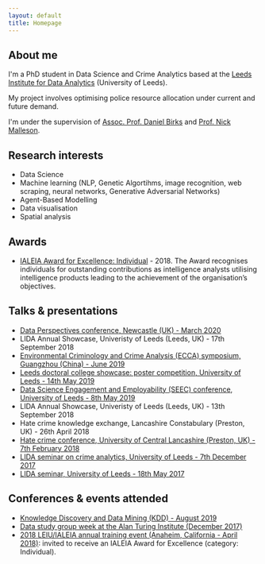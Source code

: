 ```yaml
---
layout: default
title: Homepage
---
```


## About me
I'm a PhD student in Data Science and Crime Analytics based at the [Leeds Institute for Data Analytics](https://lida.leeds.ac.uk/) (University of Leeds). 

My project involves optimising police resource allocation under current and future demand.

I'm under the supervision of [Assoc. Prof. Daniel Birks](https://essl.leeds.ac.uk/law/staff/261/dr-daniel-birks) and [Prof. Nick Malleson](http://nickmalleson.co.uk/).

## Research interests

* Data Science
* Machine learning (NLP, Genetic Algortihms, image recognition, web scraping, neural networks, Generative Adversarial Networks)
* Agent-Based Modelling
* Data visualisation
* Spatial analysis

## Awards

* [IALEIA Award for Excellence: Individual](https://mednche.github.io/2018/05/04/IALEIA-award.html) - 2018. The Award recognises individuals for outstanding contributions as intelligence analysts utilising intelligence products leading to the achievement of the organisation’s objectives.


## Talks & presentations
* [Data Perspectives conference, Newcastle (UK) - March 2020](https://mednche.github.io/2020/03/11/Data-Perspectives.html)
* LIDA Annual Showcase, Univeristy of Leeds (Leeds, UK) - 17th September 2018
* [Environmental Criminology and Crime Analysis (ECCA) symposium, Guangzhou (China) - June 2019](https://mednche.github.io/2019/07/01/ECCA-2019.html)
* [Leeds doctoral college showcase: poster competition, University of Leeds - 14th May 2019](http://www.leeds.ac.uk/info/130558/leeds_doctoral_college/514/leeds_doctoral_college_showcase)
* [Data Science Engagement and Employability (SEEC) conference, University of Leeds - 8th May 2019](https://www.leedsdatascience.com/conference)
* LIDA Annual Showcase, Univeristy of Leeds (Leeds, UK) - 13th September 2018
* Hate crime knowledge exchange, Lancashire Constabulary (Preston, UK) - 26th April 2018
* [Hate crime conference, University of Central Lancashire (Preston, UK) - 7th February 2018](https://www.eventbrite.co.uk/e/hate-crime-conference-tickets-42034378959)
* [LIDA seminar on crime analytics, University of Leeds - 7th December 2017](https://lida.leeds.ac.uk/event/crime-analytics-2/)
* [LIDA seminar, University of Leeds - 18th May 2017](https://lida.leeds.ac.uk/event/lida-intern-seminar-4/)

## Conferences & events attended
* [Knowledge Discovery and Data Mining (KDD) - August 2019](https://www.kdd.org/kdd2019/)
* [Data study group week at the Alan Turing Institute (December 2017)](https://www.turing.ac.uk/data-study-groups/)
* [2018 LEIU/IALEIA annual training event (Anaheim, California  - April 2018)](https://www.ialeia.org/registration_agenda.php): invited to receive an IALEIA Award for Excellence (category: Individual).






